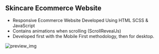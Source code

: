 ## Skincare Ecommerce Website

- Responsive Ecommerce Website Developed Using HTML SCSS & JavaScript
- Contains animations when scrolling (ScrollRevealJs)
- Developed first with the Mobile First methodology, then for desktop.


![preview_img](https://user-images.githubusercontent.com/106756822/217825648-1c7e87cf-d902-4cbf-b020-37a9229b51c9.png)
